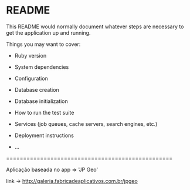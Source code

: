 # README

This README would normally document whatever steps are necessary to get the
application up and running.

Things you may want to cover:

* Ruby version

* System dependencies

* Configuration

* Database creation

* Database initialization

* How to run the test suite

* Services (job queues, cache servers, search engines, etc.)

* Deployment instructions

* ...


=================================================

Aplicação baseada no app => 'JP Geo'

link -> http://galeria.fabricadeaplicativos.com.br/jpgeo